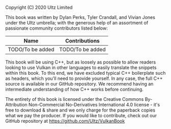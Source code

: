 Copyright (C) 2020 Ultz Limited

This book was written by Dylan Perks, Tyler Crandall, and Vivian Jones under the Ultz umbrella; with the generous help of an assortment of passionate community contributors listed below:

| Name | Contributions |
| ---- | ------------- |
| TODO/To be added | TODO/To be added |

This book will be using C++, but as loosely as possible to allow readers looking to use Vulkan in other languages to easily translate the snippets within this book. To this end, we have excluded typical C++ boilerplate such as headers, which you'll need to provide yourself. In any case, the full C++ source is available in our GitHub repository. We recommend having an intermediate understanding of how C++ works before continuing.

The entirety of this book is licensed under the Creative Commons By-Attribution Non-Commercial No-Derivatives International 4.0 license - it's free to download & share and we only charge for the paperback copies what we pay the producer. If you would like to contribute, check out our GitHub repository at https://github.com/Ultz/VulkanBook
